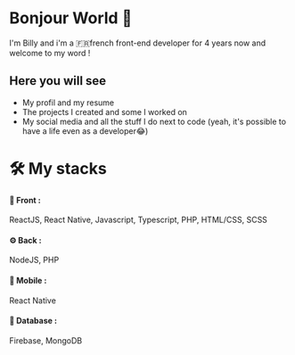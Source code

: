 # Bonjour World 👋

I'm Billy and i'm a 🇫🇷french front-end developer for 4 years now and welcome to my word !

## Here you will see

- My profil and my resume
- The projects I created and some I worked on 
- My social media and all the stuff I do next to code (yeah, it's possible to have a life even as a developer😂)



# 🛠 My stacks

#### 🎨 Front :
ReactJS, React Native, Javascript, Typescript, PHP, HTML/CSS, SCSS

#### ⚙️ Back :
NodeJS, PHP

#### 📱 Mobile :
React Native

#### 💾 Database :
Firebase, MongoDB
